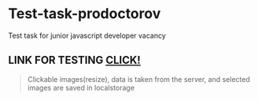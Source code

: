 # Test-task-prodoctorov
Test task for junior javascript developer vacancy
## LINK FOR TESTING [CLICK!](https://pdtask.weblang.ru)

>Clickable images(resize), data is taken from the server, and selected images are saved in localstorage
